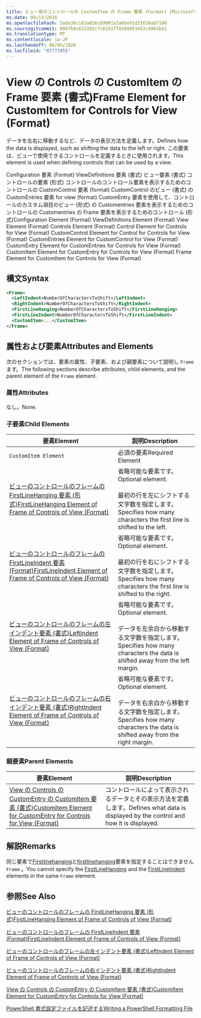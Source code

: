 ```yaml
---
title: ビュー用のコントロールの CustomItem の Frame 要素 (Format) |Microsoft Docs
ms.date: 09/13/2016
ms.openlocfilehash: 5ade36c183a026cb9001a2abbe91d31638a87108
ms.sourcegitcommit: 0907b8c6322d2c7c61b17f8168d53452c8964b41
ms.translationtype: MT
ms.contentlocale: ja-JP
ms.lasthandoff: 08/05/2020
ms.locfileid: "87773455"
---
```

# <a name="frame-element-for-customitem-for-controls-for-view-format"></a><span data-ttu-id="0a951-102">View の Controls の CustomItem の Frame 要素 (書式)</span><span class="sxs-lookup"><span data-stu-id="0a951-102">Frame Element for CustomItem for Controls for View (Format)</span></span>

<span data-ttu-id="0a951-103">データを左右に移動するなど、データの表示方法を定義します。</span><span class="sxs-lookup"><span data-stu-id="0a951-103">Defines how the data is displayed, such as shifting the data to the left or right.</span></span> <span data-ttu-id="0a951-104">この要素は、ビューで使用できるコントロールを定義するときに使用されます。</span><span class="sxs-lookup"><span data-stu-id="0a951-104">This element is used when defining controls that can be used by a view.</span></span>

<span data-ttu-id="0a951-105">Configuration 要素 (Format) ViewDefinitions 要素 (書式) ビュー要素 (書式) コントロールの要素 (形式) コントロールのコントロール要素を表示するためのコントロールの CustomControl 要素 (format) CustomControl のビュー (書式) の CustomEntries 要素 for view (format) CustomEntry 要素を使用して、コントロールのカスタム項目のビュー (形式) の Customentries 要素を表示するためのコントロールの Customentries の Frame 要素を表示するためのコントロール (形式)</span><span class="sxs-lookup"><span data-stu-id="0a951-105">Configuration Element (Format) ViewDefinitions Element (Format) View Element (Format) Controls Element (Format) Control Element for Controls for View (Format) CustomControl Element for Control for Controls for View (Format) CustomEntries Element for CustomControl for View (Format) CustomEntry Element for CustomEntries for Controls for View (Format) CustomItem Element for CustomEntry for Controls for View (Format) Frame Element for CustomItem for Controls for View (Format)</span></span>

## <a name="syntax"></a><span data-ttu-id="0a951-106">構文</span><span class="sxs-lookup"><span data-stu-id="0a951-106">Syntax</span></span>

```xml
<Frame>
  <LeftIndent>NumberOfCharactersToShift</LeftIndent>
  <RightIndent>NumberOfCharactersToShift</RightIndent>
  <FirstLineHanging>NumberOfCharactersToShift</FirstLineHanging>
  <FirstLineIndent>NumberOfCharactersToShift</FirstLineIndent>
  <CustomItem>...</CustomItem>
</Frame>
```

## <a name="attributes-and-elements"></a><span data-ttu-id="0a951-107">属性および要素</span><span class="sxs-lookup"><span data-stu-id="0a951-107">Attributes and Elements</span></span>

<span data-ttu-id="0a951-108">次のセクションでは、要素の属性、子要素、および親要素について説明し `Frame` ます。</span><span class="sxs-lookup"><span data-stu-id="0a951-108">The following sections describe attributes, child elements, and the parent element of the `Frame` element.</span></span>

### <a name="attributes"></a><span data-ttu-id="0a951-109">属性</span><span class="sxs-lookup"><span data-stu-id="0a951-109">Attributes</span></span>

<span data-ttu-id="0a951-110">なし。</span><span class="sxs-lookup"><span data-stu-id="0a951-110">None.</span></span>

### <a name="child-elements"></a><span data-ttu-id="0a951-111">子要素</span><span class="sxs-lookup"><span data-stu-id="0a951-111">Child Elements</span></span>

|<span data-ttu-id="0a951-112">要素</span><span class="sxs-lookup"><span data-stu-id="0a951-112">Element</span></span>|<span data-ttu-id="0a951-113">説明</span><span class="sxs-lookup"><span data-stu-id="0a951-113">Description</span></span>|
|-------------|-----------------|
|`CustomItem Element`|<span data-ttu-id="0a951-114">必須の要素</span><span class="sxs-lookup"><span data-stu-id="0a951-114">Required Element</span></span>|
|[<span data-ttu-id="0a951-115">ビューのコントロールのフレームの FirstLineHanging 要素 (形式)</span><span class="sxs-lookup"><span data-stu-id="0a951-115">FirstLineHanging Element of Frame of Controls of View (Format)</span></span>](./firstlinehanging-element-for-frame-for-controls-for-view-format.md)|<span data-ttu-id="0a951-116">省略可能な要素です。</span><span class="sxs-lookup"><span data-stu-id="0a951-116">Optional element.</span></span><br /><br /> <span data-ttu-id="0a951-117">最初の行を左にシフトする文字数を指定します。</span><span class="sxs-lookup"><span data-stu-id="0a951-117">Specifies how many characters the first line is shifted to the left.</span></span>|
|[<span data-ttu-id="0a951-118">ビューのコントロールのフレームの FirstLineIndent 要素 (Format)</span><span class="sxs-lookup"><span data-stu-id="0a951-118">FirstLineIndent Element of Frame of Controls of View (Format)</span></span>](./firstlineindent-element-for-frame-for-controls-for-view-format.md)|<span data-ttu-id="0a951-119">省略可能な要素です。</span><span class="sxs-lookup"><span data-stu-id="0a951-119">Optional element.</span></span><br /><br /> <span data-ttu-id="0a951-120">最初の行を右にシフトする文字数を指定します。</span><span class="sxs-lookup"><span data-stu-id="0a951-120">Specifies how many characters the first line is shifted to the right.</span></span>|
|[<span data-ttu-id="0a951-121">ビューのコントロールのフレームの左インデント要素 (書式)</span><span class="sxs-lookup"><span data-stu-id="0a951-121">LeftIndent Element of Frame of Controls of View (Format)</span></span>](./leftindent-element-for-frame-for-controls-for-view-format.md)|<span data-ttu-id="0a951-122">省略可能な要素です。</span><span class="sxs-lookup"><span data-stu-id="0a951-122">Optional element.</span></span><br /><br /> <span data-ttu-id="0a951-123">データを左余白から移動する文字数を指定します。</span><span class="sxs-lookup"><span data-stu-id="0a951-123">Specifies how many characters the data is shifted away from the left margin.</span></span>|
|[<span data-ttu-id="0a951-124">ビューのコントロールのフレームの右インデント要素 (書式)</span><span class="sxs-lookup"><span data-stu-id="0a951-124">RightIndent Element of Frame of Controls of View (Format)</span></span>](./rightindent-element-for-frame-for-controls-for-view-format.md)|<span data-ttu-id="0a951-125">省略可能な要素です。</span><span class="sxs-lookup"><span data-stu-id="0a951-125">Optional element.</span></span><br /><br /> <span data-ttu-id="0a951-126">データを右余白から移動する文字数を指定します。</span><span class="sxs-lookup"><span data-stu-id="0a951-126">Specifies how many characters the data is shifted away from the right margin.</span></span>|

### <a name="parent-elements"></a><span data-ttu-id="0a951-127">親要素</span><span class="sxs-lookup"><span data-stu-id="0a951-127">Parent Elements</span></span>

|<span data-ttu-id="0a951-128">要素</span><span class="sxs-lookup"><span data-stu-id="0a951-128">Element</span></span>|<span data-ttu-id="0a951-129">説明</span><span class="sxs-lookup"><span data-stu-id="0a951-129">Description</span></span>|
|-------------|-----------------|
|[<span data-ttu-id="0a951-130">View の Controls の CustomEntry の CustomItem 要素 (書式)</span><span class="sxs-lookup"><span data-stu-id="0a951-130">CustomItem Element for CustomEntry for Controls for View (Format)</span></span>](./customitem-element-for-customentry-for-controls-for-view-format.md)|<span data-ttu-id="0a951-131">コントロールによって表示されるデータとその表示方法を定義します。</span><span class="sxs-lookup"><span data-stu-id="0a951-131">Defines what data is displayed by the control and how it is displayed.</span></span>|

## <a name="remarks"></a><span data-ttu-id="0a951-132">解説</span><span class="sxs-lookup"><span data-stu-id="0a951-132">Remarks</span></span>

<span data-ttu-id="0a951-133">同じ要素で[Firstlinehanging](./firstlinehanging-element-for-frame-for-controls-for-view-format.md)と[firstlinehanging](./firstlineindent-element-for-frame-for-controls-for-view-format.md)要素を指定することはできません `Frame` 。</span><span class="sxs-lookup"><span data-stu-id="0a951-133">You cannot specify the [FirstLineHanging](./firstlinehanging-element-for-frame-for-controls-for-view-format.md) and the [FirstLineIndent](./firstlineindent-element-for-frame-for-controls-for-view-format.md) elements in the same `Frame` element.</span></span>

## <a name="see-also"></a><span data-ttu-id="0a951-134">参照</span><span class="sxs-lookup"><span data-stu-id="0a951-134">See Also</span></span>

[<span data-ttu-id="0a951-135">ビューのコントロールのフレームの FirstLineHanging 要素 (形式)</span><span class="sxs-lookup"><span data-stu-id="0a951-135">FirstLineHanging Element of Frame of Controls of View (Format)</span></span>](./firstlinehanging-element-for-frame-for-controls-for-view-format.md)

[<span data-ttu-id="0a951-136">ビューのコントロールのフレームの FirstLineIndent 要素 (Format)</span><span class="sxs-lookup"><span data-stu-id="0a951-136">FirstLineIndent Element of Frame of Controls of View (Format)</span></span>](./firstlineindent-element-for-frame-for-controls-for-view-format.md)

[<span data-ttu-id="0a951-137">ビューのコントロールのフレームの左インデント要素 (書式)</span><span class="sxs-lookup"><span data-stu-id="0a951-137">LeftIndent Element of Frame of Controls of View (Format)</span></span>](./leftindent-element-for-frame-for-controls-for-view-format.md)

[<span data-ttu-id="0a951-138">ビューのコントロールのフレームの右インデント要素 (書式)</span><span class="sxs-lookup"><span data-stu-id="0a951-138">RightIndent Element of Frame of Controls of View (Format)</span></span>](./rightindent-element-for-frame-for-controls-for-view-format.md)

[<span data-ttu-id="0a951-139">View の Controls の CustomEntry の CustomItem 要素 (書式)</span><span class="sxs-lookup"><span data-stu-id="0a951-139">CustomItem Element for CustomEntry for Controls for View (Format)</span></span>](./customitem-element-for-customentry-for-controls-for-view-format.md)

[<span data-ttu-id="0a951-140">PowerShell 書式設定ファイルを記述する</span><span class="sxs-lookup"><span data-stu-id="0a951-140">Writing a PowerShell Formatting File</span></span>](./writing-a-powershell-formatting-file.md)
